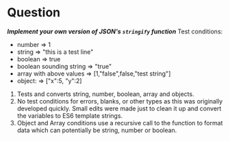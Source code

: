 # Question
**_Implement your own version of JSON's `stringify` function_**
Test conditions:
- number => 1
- string => "this is a test line"
- boolean => true
- boolean sounding string => "true"
- array with above values => [1,"false",false,"test string"]
- object: => ["x":5, "y":2]

1. Tests and converts string, number, boolean, array and objects.
2. No test conditions for errors, blanks, or other types as this was originally developed quickly. Small edits were made just to clean it up and convert the variables to ES6 template strings.
3. Object and Array conditions use a recursive call to the function to format data which can potentially be string, number or boolean. 